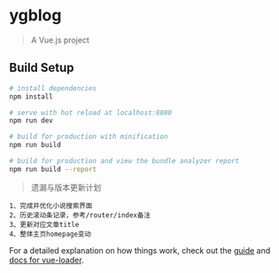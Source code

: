 # ygblog

> A Vue.js project

## Build Setup

``` bash
# install dependencies
npm install

# serve with hot reload at localhost:8080
npm run dev

# build for production with minification
npm run build

# build for production and view the bundle analyzer report
npm run build --report
```

>  遗漏与版本更新计划
```
1、完成并优化小说搜索界面
2、历史滚动条记录，参考/router/index备注
3、更新对应文章title
4、整体主页homepage变动
```
For a detailed explanation on how things work, check out the [guide](http://vuejs-templates.github.io/webpack/) and [docs for vue-loader](http://vuejs.github.io/vue-loader).
